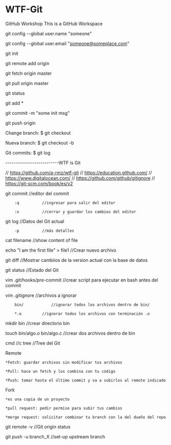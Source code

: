 # WTF-Git
GitHub Workshop
This is a GitHub Workspace

git config --global user.name "someone"

git config --global user.email "someone@someplace.com"

git init

git remote add origin <link del repositorio>

git fetch origin master

git pull origin master

git status

git add *

git commit -m "some init msg"

git push origin <branch>

Change branch: $ git checkout <branch>
	
Nueva branch:  $ git checkout -b  <branch>
	
Git commits: $ git log


--------------------------WTF is Git

//	https://github.com/a-rmz/wtf-git 
//	https://education.github.com/
//	https://www.digitalocean.com/
//	https://github.com/github/gitignore 
//	https://git-scm.com/book/es/v2 

git commit 				//editor del commit

		:q		 	//ingresar para salir del editor
		
		:x			//cerrar y guardar los cambios del editor
		
git log					//Datos del Git actual

		-p			//más detalles
		
cat filename				//show content of file

echo "I am the first file" > file1	//Crear nuevo archivo

git diff				//Mostrar cambiios de la version actual con la base de datos

git status				//Estado del Git

vim .git/hooks/pre-commit		//crear script para ejecutar en bash antes del commit

vim .gitignore				//archivos a ignorar

		bin/			//ignorar todos los archivos dentro de bin/
		
		*.o			//ignorar todos los archivos con terminación .o

mkdir bin				//crear directorio bin

touch bin/algo.o bin/algo.c		//crear dos archivos dentro de bin

cmd //c tree				//Tree del Git

Remote

	*Fetch: guardar archivos sin modificar tus archivos
	
	*Pull: hace un fetch y los combina con tu código
	
	*Push: tomar hasta el último commit y va a subirlos al remote indicado

Fork

	*es una copia de un proyecto
	
	*pull request: pedir permiso para subir tus cambios
	
	*merge request: solicitar combinar tu branch con la del dueño del repo

git remote -v				//Git origin status

git push -u branch_X			//set-up upstream branch
